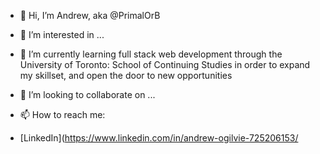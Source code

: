 - 👋 Hi, I’m Andrew, aka @PrimalOrB

- 👀 I’m interested in ...

- 🌱 I’m currently learning full stack web development through the University of Toronto: School of Continuing Studies in order to expand my skillset, and open the door to new opportunities

- 💞️ I’m looking to collaborate on ...

- 📫 How to reach me:
* [LinkedIn](https://www.linkedin.com/in/andrew-ogilvie-725206153/

<!---
PrimalOrB/PrimalOrB is a ✨ special ✨ repository because its `README.md` (this file) appears on your GitHub profile.
You can click the Preview link to take a look at your changes.
--->

